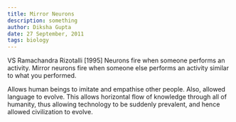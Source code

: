 ```yaml
---
title: Mirror Neurons
description: something
author: Diksha Gupta
date: 27 September, 2011
tags: biology
---
```


VS Ramachandra
Rizotalli [1995]
Neurons fire when someone performs an activity. Mirror neurons fire when someone else performs an activity similar to what you performed.

Allows human beings to imitate and empathise other people. Also, allowed language to evolve. 
This allows horizontal flow of knowledge through all of humanity, thus allowing technology to be suddenly prevalent, and hence allowed civilization to evolve.
